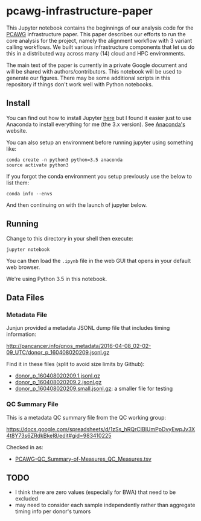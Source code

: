 # pcawg-infrastructure-paper

This Jupyter notebook contains the beginnings of our analysis code for the [PCAWG](https://dcc.icgc.org/pcawg) infrastructure paper.  This paper describes our efforts to run the core analysis for the project, namely the alignment workflow with 3 variant calling workflows.  We built various infrastructure components that let us do this in a distributed way across many (14) cloud and HPC environments.

The main text of the paper is currently in a private Google document and will be shared with authors/contributors.  This notebook will be used to generate our figures. There may be some additional scripts in this repository if things don't work well with Python notebooks.

## Install

You can find out how to install Jupyter [here](http://jupyter.readthedocs.org/en/latest/install.html) but I found it easier just to use Anaconda to install everything for me (the 3.x version).  See [Anaconda's](https://www.continuum.io/downloads) website.

You can also setup an environment before running jupyter using something like:

    conda create -n python3 python=3.5 anaconda
    source activate python3

If you forgot the conda environment you setup previously use the below to list them:

    conda info --envs

And then continuing on with the launch of jupyter below.

## Running

Change to this directory in your shell then execute:

    jupyter notebook

You can then load the `.ipynb` file in the web GUI that opens in your default web browser.

We're using Python 3.5 in this notebook.

## Data Files

### Metadata File

Junjun provided a metadata JSONL dump file that includes timing information:

http://pancancer.info/gnos_metadata/2016-04-08_02-02-09_UTC/donor_p_160408020209.jsonl.gz

Find it in these files (split to avoid size limits by Github):

* [donor_p_160408020209.1.jsonl.gz](donor_p_160408020209.1.jsonl.gz)
* [donor_p_160408020209.2.jsonl.gz](donor_p_160408020209.2.jsonl.gz)
* [donor_p_160408020209.small.jsonl.gz](donor_p_160408020209.small.jsonl.gz): a smaller file for testing

### QC Summary File

This is a metadata QC summary file from the QC working group:

https://docs.google.com/spreadsheets/d/1zSs_hRQrCIBlUmPpDvyEwpJv3X4t8Y73s6ZRdkBkeI8/edit#gid=983410225

Checked in as:

* [PCAWG-QC_Summary-of-Measures_QC_Measures.tsv](PCAWG-QC_Summary-of-Measures_QC_Measures.tsv)

## TODO

* I think there are zero values (especially for BWA) that need to be excluded
* may need to consider each sample independently rather than aggregate timing info per donor's tumors
